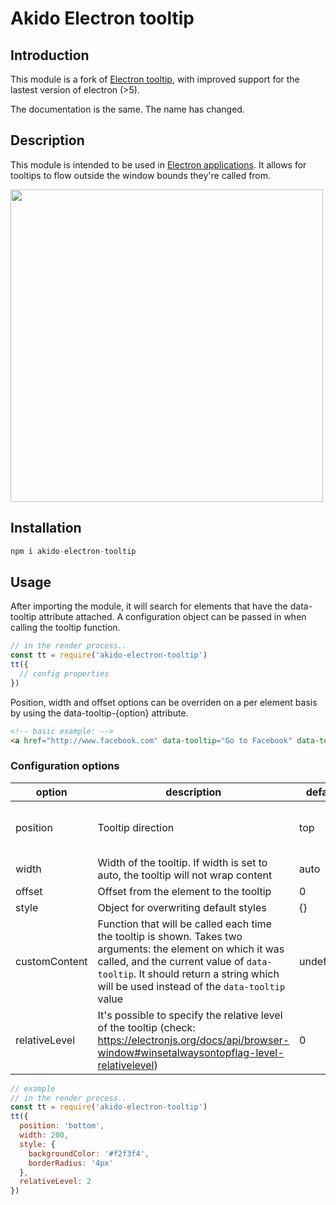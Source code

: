 # Akido Electron tooltip

## Introduction
This module is a fork of [Electron tooltip](https://www.npmjs.com/package/electron-tooltip), with improved support for the lastest version of electron (>5).

The documentation is the same. The name has changed.

## Description

This module is intended to be used in [Electron applications](https://electron.atom.io/). It allows for tooltips to flow outside the window bounds they're called from.

<img src="https://raw.githubusercontent.com/mdings/electron-tooltip/master/sample.gif" width="500" />

## Installation

```javascript
npm i akido-electron-tooltip
```

## Usage
After importing the module, it will search for elements that have the data-tooltip attribute attached. A configuration object can be passed in when calling the tooltip function.

```javascript
// in the render process..
const tt = require('akido-electron-tooltip')
tt({
  // config properties
})
```
Position, width and offset options can be overriden on a per element basis by using the data-tooltip-{option} attribute.

```html
<!-- basic example: -->
<a href="http://www.facebook.com" data-tooltip="Go to Facebook" data-tooltip-position="bottom"></a>
```

### Configuration options

|option|description|default|values|
|---|---|---|---|
|position|Tooltip direction|top|left, top, right, bottom|
|width|Width of the tooltip. If width is set to auto, the tooltip will not wrap content|auto|> 0|
|offset|Offset from the element to the tooltip|0|> 0|
|style|Object for overwriting default styles|{}||
|customContent|Function that will be called each time the tooltip is shown. Takes two arguments: the element on which it was called, and the current value of `data-tooltip`. It should return a string which will be used instead of the `data-tooltip` value|undefined||
|relativeLevel|It's possible to specify the relative level of the tooltip (check: https://electronjs.org/docs/api/browser-window#winsetalwaysontopflag-level-relativelevel)|0|integer|

```javascript
// example
// in the render process..
const tt = require('akido-electron-tooltip')
tt({
  position: 'bottom',
  width: 200,
  style: {
    backgroundColor: '#f2f3f4',
    borderRadius: '4px'
  },
  relativeLevel: 2 
})
